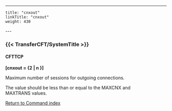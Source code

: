 ---
    title: "cnxout"
    linkTitle: "cnxout"
    weight: 430
---<span id="cnxout"></span>

### {{< TransferCFT/SystemTitle  >}}

#### CFTTCP

****[cnxout = {2 &#124; n }]****

Maximum number of sessions for outgoing connections.

The value should be less than or equal to the MAXCNX and MAXTRANS values.

[Return to Command index](../../)
